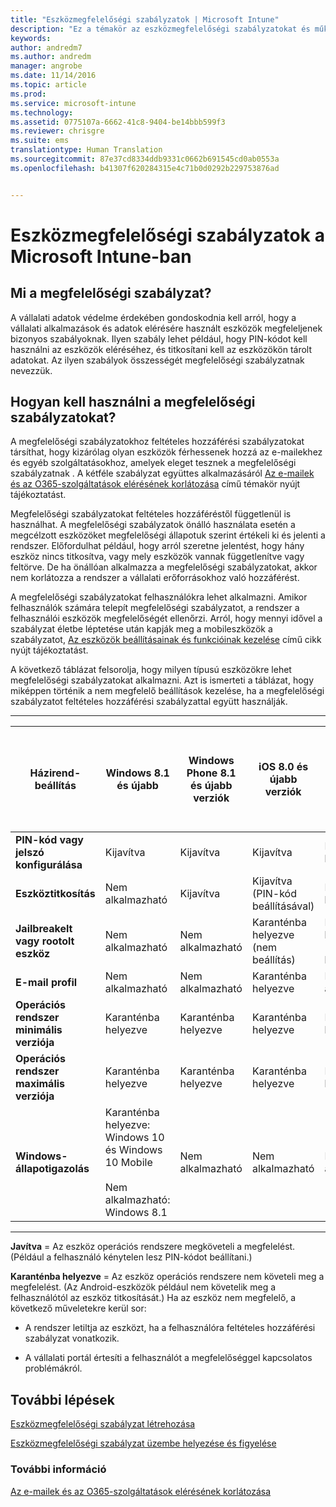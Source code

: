 ```yaml
---
title: "Eszközmegfelelőségi szabályzatok | Microsoft Intune"
description: "Ez a témakör az eszközmegfelelőségi szabályzatokat és működésüket ismerteti."
keywords: 
author: andredm7
ms.author: andredm
manager: angrobe
ms.date: 11/14/2016
ms.topic: article
ms.prod: 
ms.service: microsoft-intune
ms.technology: 
ms.assetid: 0775107a-6662-41c8-9404-be14bbb599f3
ms.reviewer: chrisgre
ms.suite: ems
translationtype: Human Translation
ms.sourcegitcommit: 87e37cd8334ddb9331c0662b691545cd0ab0553a
ms.openlocfilehash: b41307f620284315e4c71b0d0292b229753876ad


---
```


# <a name="device-compliance-policies-in-microsoft-intune"></a>Eszközmegfelelőségi szabályzatok a Microsoft Intune-ban
## <a name="what-is-a-compliance-policy"></a>Mi a megfelelőségi szabályzat?
A vállalati adatok védelme érdekében gondoskodnia kell arról, hogy a vállalati alkalmazások és adatok elérésére használt eszközök megfeleljenek bizonyos szabályoknak. Ilyen szabály lehet például, hogy PIN-kódot kell használni az eszközök eléréséhez, és titkosítani kell az eszközökön tárolt adatokat. Az ilyen szabályok összességét megfelelőségi szabályzatnak nevezzük.

## <a name="how-should-i-use-compliance-policies"></a>Hogyan kell használni a megfelelőségi szabályzatokat?
A megfelelőségi szabályzatokhoz feltételes hozzáférési szabályzatokat társíthat, hogy kizárólag olyan eszközök férhessenek hozzá az e-mailekhez és egyéb szolgáltatásokhoz, amelyek eleget tesznek a megfelelőségi szabályzatnak . A kétféle szabályzat együttes alkalmazásáról [Az e-mailek és az O365-szolgáltatások elérésének korlátozása](restrict-access-to-email-and-o365-services-with-microsoft-intune.md) című témakör nyújt tájékoztatást.

Megfelelőségi szabályzatokat feltételes hozzáféréstől függetlenül is használhat. A megfelelőségi szabályzatok önálló használata esetén a megcélzott eszközöket megfelelőségi állapotuk szerint értékeli ki és jelenti a rendszer. Előfordulhat például, hogy arról szeretne jelentést, hogy hány eszköz nincs titkosítva, vagy mely eszközök vannak függetlenítve vagy feltörve. De ha önállóan alkalmazza a megfelelőségi szabályzatokat, akkor nem korlátozza a rendszer a vállalati erőforrásokhoz való hozzáférést.

A megfelelőségi szabályzatokat felhasználókra lehet alkalmazni. Amikor felhasználók számára telepít megfelelőségi szabályzatot, a rendszer a felhasználói eszközök megfelelőségét ellenőrzi.
Arról, hogy mennyi idővel a szabályzat életbe léptetése után kapják meg a mobileszközök a szabályzatot, [Az eszközök beállításainak és funkcióinak kezelése](https://docs.microsoft.com/en-us/intune/deploy-use/manage-settings-and-features-on-your-devices-with-microsoft-intune-policies#frequently-asked-questions-about-intune-policies) című cikk nyújt tájékoztatást.

A következő táblázat felsorolja, hogy milyen típusú eszközökre lehet megfelelőségi szabályzatokat alkalmazni. Azt is ismerteti a táblázat, hogy miképpen történik a nem megfelelő beállítások kezelése, ha a megfelelőségi szabályzatot feltételes hozzáférési szabályzattal együtt használják.

-----------------------------

|Házirend-beállítás| Windows 8.1 és újabb| Windows Phone 8.1 és újabb verziók| iOS 8.0 és újabb verziók|Android 4.0 és újabb verziók<br/>Samsung Knox Standard 4.0-s és újabb verzió|
|-----|----|----|----|----|
|**PIN-kód vagy jelszó konfigurálása** |Kijavítva|Kijavítva|Kijavítva|Karanténba helyezve|
|**Eszköztitkosítás**|Nem alkalmazható|Kijavítva|Kijavítva (PIN-kód beállításával)|Karanténba helyezve|
|**Jailbreakelt vagy rootolt eszköz**|Nem alkalmazható|Nem alkalmazható|Karanténba helyezve (nem beállítás)|Karanténba helyezve (nem beállítás)|
|**E-mail profil**|Nem alkalmazható|Nem alkalmazható|Karanténba helyezve|Nem alkalmazható|
|**Operációs rendszer minimális verziója**|Karanténba helyezve|Karanténba helyezve|Karanténba helyezve|Karanténba helyezve|
|**Operációs rendszer maximális verziója**|Karanténba helyezve|Karanténba helyezve|Karanténba helyezve|Karanténba helyezve|
|**Windows-állapotigazolás**|Karanténba helyezve: Windows 10 és Windows 10 Mobile<br /><br />Nem alkalmazható: Windows 8.1|Nem alkalmazható|Nem alkalmazható|Nem alkalmazható|

------------------------------

**Javítva** = Az eszköz operációs rendszere megköveteli a megfelelést. (Például a felhasználó kénytelen lesz PIN-kódot beállítani.)

**Karanténba helyezve** = Az eszköz operációs rendszere nem követeli meg a megfelelést. (Az Android-eszközök például nem követelik meg a felhasználótól az eszköz titkosítását.) Ha az eszköz nem megfelelő, a következő műveletekre kerül sor:

-   A rendszer letiltja az eszközt, ha a felhasználóra feltételes hozzáférési szabályzat vonatkozik.

-   A vállalati portál értesíti a felhasználót a megfelelőséggel kapcsolatos problémákról.

## <a name="next-steps"></a>További lépések
[Eszközmegfelelőségi szabályzat létrehozása](create-a-device-compliance-policy-in-microsoft-intune.md)

[Eszközmegfelelőségi szabályzat üzembe helyezése és figyelése](deploy-and-monitor-a-device-compliance-policy-in-microsoft-intune.md)

### <a name="see-also"></a>További információ
[Az e-mailek és az O365-szolgáltatások elérésének korlátozása](restrict-access-to-email-and-o365-services-with-microsoft-intune.md)



<!--HONumber=Dec16_HO2-->


